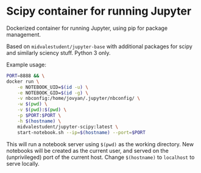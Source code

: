 # Scipy container for running Jupyter

Dockerized container for running Jupyter, using pip for package management.

Based on `midvalestudent/jupyter-base` with additional packages for scipy and
similarly sciency stuff.  Python 3 only.

Example usage:

```bash
PORT=8888 && \
docker run \
    -e NOTEBOOK_UID=$(id -u) \
    -e NOTEBOOK_GID=$(id -g) \
    -v nbconfig:/home/jovyan/.jupyter/nbconfig/ \
    -w $(pwd) \
    -v $(pwd):$(pwd) \
    -p $PORT:$PORT \
    -h $(hostname) \
    midvalestudent/jupyter-scipy:latest \
    start-notebook.sh --ip=$(hostname) --port=$PORT
```

This will run a notebook server using `$(pwd)` as the working directory.  New
notebooks will be created as the current user, and served on the (unprivileged)
port of the current host.  Change `$(hostname)` to `localhost` to serve locally.
